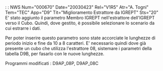  :  : NWS Num="000670" Date="20030423" Rel="V1R5" Atr="A. Togni" Tem="TEC" App="D9" Tit="Miglioramento Estrattore da IGREPT" Sts="20"
E' stato aggiunto il parametro Membro IGREPT nell'estrattore dell'IGREPT verso il Cubo.
Quindi, dove gestito, è possibile selezionare lo scenario da cui estrarre i dati.

Per poter inserire questo parametro sono state accorciate le lunghezze di periodo inizio e fine da
10 a 8 caratteri. E' necessario quindi dove già presente un cubo che utilizza l'estrattore 08,
sistemare i parametri della tabella D9B, per fasarlo con le nuove lunghezze.

Programmi modificati :  D9AP_08P, D9AP_08C
